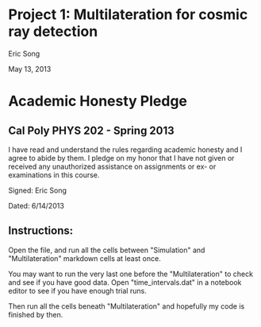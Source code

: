 Project 1: Multilateration for cosmic ray detection
===================================================

Eric Song 

May 13, 2013

Academic Honesty Pledge
========================

Cal Poly PHYS 202 - Spring 2013
-------------------------------

I have read and understand the rules regarding academic honesty and I agree to abide by them.
I pledge on my honor that I have not given or received any unauthorized assistance on assignments or ex-
or examinations in this course.

Signed: Eric Song

Dated: 6/14/2013

Instructions:
-------------

Open the file, and run all the cells between "Simulation" and "Multilateration" markdown cells at least once.

You may want to run the very last one before the "Multilateration" to check and see if you have good data. Open "time_intervals.dat" in a notebook editor to see if you have enough trial runs.

Then run all the cells beneath "Multilateration" and hopefully my code is finished by then.

